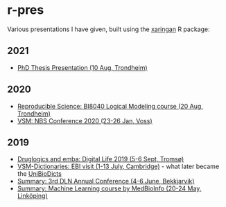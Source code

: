 # r-pres

Various presentations I have given, built using the [xaringan](https://github.com/yihui/xaringan) R package:

## 2021

- [PhD Thesis Presentation (10 Aug, Trondheim)](https://bblodfon.github.io/r-pres/phd_thesis.html)

## 2020

- [Reproducible Science: BI8040 Logical Modeling course (20 Aug, Trondheim)](https://bblodfon.github.io/r-pres/reproducibility_2020.html)
- [VSM: NBS Conference 2020 (23-26 Jan, Voss)](https://bblodfon.github.io/r-pres/nbs_2020.html)

## 2019

- [Druglogics and emba: Digital Life 2019 (5-6 Sept, Tromsø)](https://bblodfon.github.io/r-pres/digital_life_2019.html)
- [VSM-Dictionaries: EBI visit (1-13 July, Cambridge)](https://bblodfon.github.io/r-pres/ebi_stay_july_2019.html) - what later became the [UniBioDicts](https://github.com/UniBioDicts)
- [Summary: 3rd DLN Annual Conference (4-6 June, Bekkjarvik)](https://bblodfon.github.io/r-pres/dln_conf_june_2019.html)
- [Summary: Machine Learning course by MedBioInfo (20-24 May, Linköping)](http://rpubs.com/bblodfon/ml-medbio-course)
